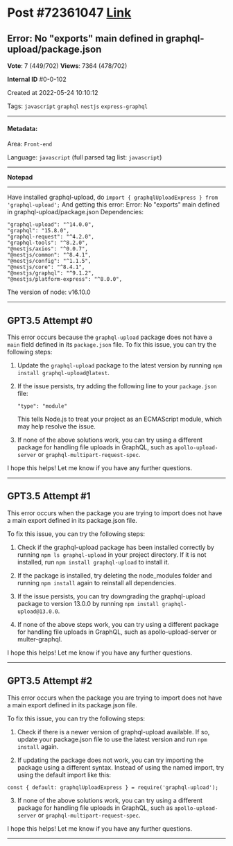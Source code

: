 
# Post \#72361047 [Link](https://stackoverflow.com/questions/72361047/)

## Error: No "exports" main defined in graphql-upload/package.json

**Vote**: 7 (449/702) **Views**: 7364 (478/702) 

**Internal ID** \#0-0-102

Created at 2022-05-24 10:10:12

Tags: `javascript` `graphql` `nestjs` `express-graphql`

----------

#### Metadata:

Area: `Front-end`

Language: `javascript` (full parsed tag list: `javascript`)

----------

**Notepad**


----------

Have installed graphql-upload, do
`import { graphqlUploadExpress } from 'graphql-upload';`
And getting this error:
Error: No "exports" main defined in graphql-upload/package.json
Dependencies:
```
"graphql-upload": "^14.0.0",
"graphql": "15.8.0",
"graphql-request": "^4.2.0",
"graphql-tools": "^8.2.0",
"@nestjs/axios": "^0.0.7",
"@nestjs/common": "^8.4.1",
"@nestjs/config": "^1.1.5",
"@nestjs/core": "^8.4.1",
"@nestjs/graphql": "^9.1.2",
"@nestjs/platform-express": "^8.0.0",
```

The version of node: v16.10.0


----------
        
## GPT3.5 Attempt \#0

This error occurs because the `graphql-upload` package does not have a `main` field defined in its `package.json` file. To fix this issue, you can try the following steps:

1. Update the `graphql-upload` package to the latest version by running `npm install graphql-upload@latest`.

2. If the issue persists, try adding the following line to your `package.json` file:

   `"type": "module"`

   This tells Node.js to treat your project as an ECMAScript module, which may help resolve the issue.

3. If none of the above solutions work, you can try using a different package for handling file uploads in GraphQL, such as `apollo-upload-server` or `graphql-multipart-request-spec`.

I hope this helps! Let me know if you have any further questions.

--------

## GPT3.5 Attempt \#1

This error occurs when the package you are trying to import does not have a main export defined in its package.json file. 

To fix this issue, you can try the following steps:

1. Check if the graphql-upload package has been installed correctly by running `npm ls graphql-upload` in your project directory. If it is not installed, run `npm install graphql-upload` to install it.

2. If the package is installed, try deleting the node_modules folder and running `npm install` again to reinstall all dependencies.

3. If the issue persists, you can try downgrading the graphql-upload package to version 13.0.0 by running `npm install graphql-upload@13.0.0`.

4. If none of the above steps work, you can try using a different package for handling file uploads in GraphQL, such as apollo-upload-server or multer-graphql.

I hope this helps! Let me know if you have any further questions.

--------

## GPT3.5 Attempt \#2

This error occurs when the package you are trying to import does not have a main export defined in its package.json file. 

To fix this issue, you can try the following steps:

1. Check if there is a newer version of graphql-upload available. If so, update your package.json file to use the latest version and run `npm install` again.

2. If updating the package does not work, you can try importing the package using a different syntax. Instead of using the named import, try using the default import like this:

```
const { default: graphqlUploadExpress } = require('graphql-upload');
```

3. If none of the above solutions work, you can try using a different package for handling file uploads in GraphQL, such as `apollo-upload-server` or `graphql-multipart-request-spec`.

I hope this helps! Let me know if you have any further questions.

--------
